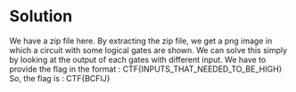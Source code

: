 # Solution
We have a zip file here.
By extracting the zip file, we get a png image in which a circuit with some logical gates are shown.
We can solve this simply by looking at the output of each gates with different input.
We have to provide the flag in the format : CTF{INPUTS_THAT_NEEDED_TO_BE_HIGH}
So, the flag is : CTF{BCFIJ}
